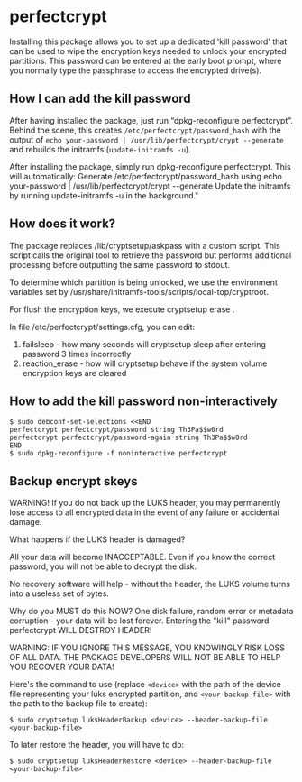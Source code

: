 # perfectcrypt

Installing this package allows you to set up a dedicated 'kill password' 
that can be used to wipe the encryption keys needed to unlock your encrypted 
partitions. This password can be entered at the early boot prompt, 
where you normally type the passphrase to access the encrypted drive(s).

## How I can add the kill password

After having installed the package, just run “dpkg-reconfigure
perfectcrypt”. Behind the scene, this creates
`/etc/perfectcrypt/password_hash` with
the output of `echo your-password |
/usr/lib/perfectcrypt/crypt --generate` and rebuilds
the initramfs (`update-initramfs -u`).

After installing the package, simply run dpkg-reconfigure perfectcrypt. 
This will automatically:
Generate /etc/perfectcrypt/password_hash using echo your-password | /usr/lib/perfectcrypt/crypt --generate
Update the initramfs by running update-initramfs -u in the background."

## How does it work?

The package replaces /lib/cryptsetup/askpass with a custom script. 
This script calls the original tool to retrieve the password 
but performs additional processing before outputting the same password to stdout.

To determine which partition is being unlocked, we use the environment 
variables set by /usr/share/initramfs-tools/scripts/local-top/cryptroot.

For flush the encryption keys, we execute cryptsetup erase <device>.

In file /etc/perfectcrypt/settings.cfg, you can edit:
1. failsleep - how many seconds will cryptsetup sleep after 
entering password 3 times incorrectly
2. reaction_erase - how will cryptsetup behave if the system 
volume encryption keys are cleared

## How to add the kill password non-interactively

```
$ sudo debconf-set-selections <<END
perfectcrypt perfectcrypt/password string Th3Pa$$w0rd
perfectcrypt perfectcrypt/password-again string Th3Pa$$w0rd
END
$ sudo dpkg-reconfigure -f noninteractive perfectcrypt
```

## Backup encrypt skeys

WARNING!
If you do not back up the LUKS header, you may permanently lose access to all encrypted data in the event of any failure or accidental damage.

What happens if the LUKS header is damaged?

All your data will become INACCEPTABLE.
Even if you know the correct password, you will not be able to decrypt the disk.

No recovery software will help - without the header, the LUKS volume turns into a useless set of bytes.

Why do you MUST do this NOW?
One disk failure, random error or metadata corruption - your data will be lost forever.
Entering the "kill" password perfectcrypt WILL DESTROY HEADER!

WARNING: IF YOU IGNORE THIS MESSAGE, YOU KNOWINGLY RISK LOSS OF ALL DATA.
THE PACKAGE DEVELOPERS WILL NOT BE ABLE TO HELP YOU RECOVER YOUR DATA!

Here's the command to use (replace `<device>` with the path of the device
file representing your luks encrypted partition, and `<your-backup-file>`
with the path to the backup file to create):
```
$ sudo cryptsetup luksHeaderBackup <device> --header-backup-file <your-backup-file>
```

To later restore the header, you will have to do:
```
$ sudo cryptsetup luksHeaderRestore <device> --header-backup-file <your-backup-file>
```


